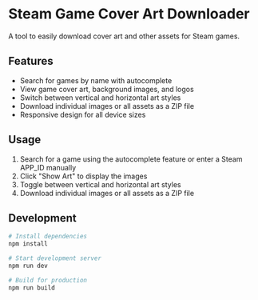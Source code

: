 # Steam Game Cover Art Downloader

A tool to easily download cover art and other assets for Steam games.

## Features

- Search for games by name with autocomplete
- View game cover art, background images, and logos
- Switch between vertical and horizontal art styles
- Download individual images or all assets as a ZIP file
- Responsive design for all device sizes

## Usage

1. Search for a game using the autocomplete feature or enter a Steam APP_ID manually
2. Click "Show Art" to display the images
3. Toggle between vertical and horizontal art styles
4. Download individual images or all assets as a ZIP file

## Development

```bash
# Install dependencies
npm install

# Start development server
npm run dev

# Build for production
npm run build
```
